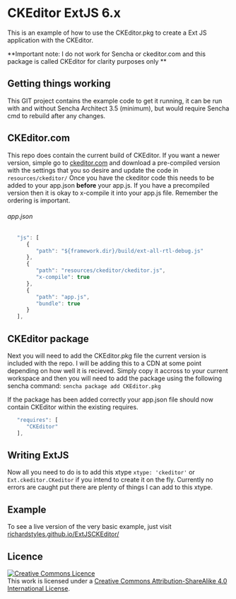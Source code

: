 # CKEditor ExtJS 6.x

This is an example of how to use the CKEditor.pkg to create a Ext JS application with the CKEditor.

**Important note: I do not work for Sencha or ckeditor.com and this package is called CKEditor for clarity purposes only **

## Getting things working
This GIT project contains the example code to get it running, it can be run with and without Sencha Architect 3.5 (minimum), but would require Sencha cmd to rebuild after any changes.

## CKEditor.com
This repo does contain the current build of CKEditor.  If you want a newer version, simple go to [ckeditor.com](http://ckeditor.com/) and download a pre-compiled version with the settings that you so desire and update the code in ```resources/ckeditor/```
Once you have the ckeditor code this needs to be added to your app.json **before** your app.js. If you have a precompiled version then it is okay to x-compile it into your app.js file. Remember the ordering is important.
###### app.json
```javascript
   "js": [
      {
         "path": "${framework.dir}/build/ext-all-rtl-debug.js"
      },
      {
         "path": "resources/ckeditor/ckeditor.js",
         "x-compile": true
      },
      {
         "path": "app.js",
         "bundle": true
      }
   ],
``` 
## CKEditor package
Next you will need to add the CKEditor.pkg file the current version is included with the repo. I will be adding this to a CDN at some point depending on how well it is recieved.
Simply copy it accross to your current workspace and then you will need to add the package using the following sencha command: ```sencha package add CKEditor.pkg```

If the package has been added correctly your app.json file should now contain CKEditor within the existing requires.
```javascript
   "requires": [
      "CKEditor"
   ],
```

## Writing ExtJS
Now all you need to do is to add this xtype ```xtype: 'ckeditor'``` or ```Ext.ckeditor.CKeditor``` if you intend to create it on the fly.
Currently no errors are caught put there are plenty of things I can add to this xtype.

## Example
To see a live version of the very basic example, just visit [richardstyles.github.io/ExtJSCKEditor/](http://richardstyles.github.io/ExtJSCKEditor/) 

## Licence

<a rel="license" href="http://creativecommons.org/licenses/by-sa/4.0/"><img alt="Creative Commons Licence" style="border-width:0" src="https://i.creativecommons.org/l/by-sa/4.0/88x31.png" /></a><br />This work is licensed under a <a rel="license" href="http://creativecommons.org/licenses/by-sa/4.0/">Creative Commons Attribution-ShareAlike 4.0 International License</a>.
